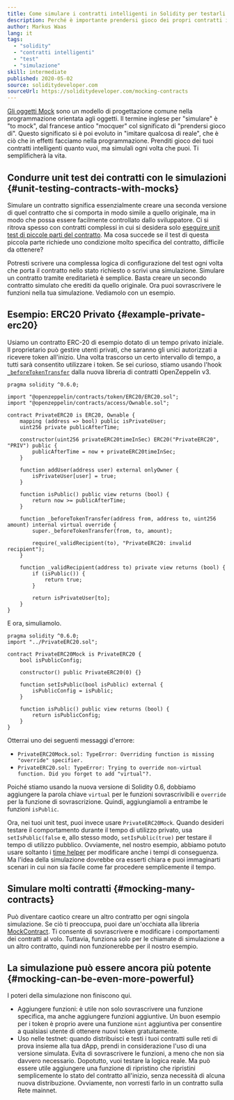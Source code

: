```yaml
---
title: Come simulare i contratti intelligenti in Solidity per testarli
description: Perché è importante prendersi gioco dei propri contratti in fase di test
author: Markus Waas
lang: it
tags:
  - "solidity"
  - "contratti intelligenti"
  - "test"
  - "simulazione"
skill: intermediate
published: 2020-05-02
source: soliditydeveloper.com
sourceUrl: https://soliditydeveloper.com/mocking-contracts
---
```


[Gli oggetti Mock](https://wikipedia.org/wiki/Mock_object) sono un modello di progettazione comune nella programmazione orientata agli oggetti. Il termine inglese per "simulare" è "to mock", dal francese antico "mocquer" col significato di "prendersi gioco di". Questo significato si è poi evoluto in "imitare qualcosa di reale", che è ciò che in effetti facciamo nella programmazione. Prenditi gioco dei tuoi contratti intelligenti quanto vuoi, ma simulali ogni volta che puoi. Ti semplificherà la vita.

## Condurre unit test dei contratti con le simulazioni {#unit-testing-contracts-with-mocks}

Simulare un contratto significa essenzialmente creare una seconda versione di quel contratto che si comporta in modo simile a quello originale, ma in modo che possa essere facilmente controllato dallo sviluppatore. Ci si ritrova spesso con contratti complessi in cui si desidera solo [eseguire unit test di piccole parti del contratto](/developers/docs/smart-contracts/testing/). Ma cosa succede se il test di questa piccola parte richiede uno condizione molto specifica del contratto, difficile da ottenere?

Potresti scrivere una complessa logica di configurazione del test ogni volta che porta il contratto nello stato richiesto o scrivi una simulazione. Simulare un contratto tramite ereditarietà è semplice. Basta creare un secondo contratto simulato che erediti da quello originale. Ora puoi sovrascrivere le funzioni nella tua simulazione. Vediamolo con un esempio.

## Esempio: ERC20 Privato {#example-private-erc20}

Usiamo un contratto ERC-20 di esempio dotato di un tempo privato iniziale. Il proprietario può gestire utenti privati, che saranno gli unici autorizzati a ricevere token all'inizio. Una volta trascorso un certo intervallo di tempo, a tutti sarà consentito utilizzare i token. Se sei curioso, stiamo usando l'hook [`_beforeTokenTransfer`](https://docs.openzeppelin.com/contracts/5.x/extending-contracts#using-hooks) dalla nuova libreria di contratti OpenZeppelin v3.

```solidity
pragma solidity ^0.6.0;

import "@openzeppelin/contracts/token/ERC20/ERC20.sol";
import "@openzeppelin/contracts/access/Ownable.sol";

contract PrivateERC20 is ERC20, Ownable {
    mapping (address => bool) public isPrivateUser;
    uint256 private publicAfterTime;

    constructor(uint256 privateERC20timeInSec) ERC20("PrivateERC20", "PRIV") public {
        publicAfterTime = now + privateERC20timeInSec;
    }

    function addUser(address user) external onlyOwner {
        isPrivateUser[user] = true;
    }

    function isPublic() public view returns (bool) {
        return now >= publicAfterTime;
    }

    function _beforeTokenTransfer(address from, address to, uint256 amount) internal virtual override {
        super._beforeTokenTransfer(from, to, amount);

        require(_validRecipient(to), "PrivateERC20: invalid recipient");
    }

    function _validRecipient(address to) private view returns (bool) {
        if (isPublic()) {
            return true;
        }

        return isPrivateUser[to];
    }
}
```

E ora, simuliamolo.

```solidity
pragma solidity ^0.6.0;
import "../PrivateERC20.sol";

contract PrivateERC20Mock is PrivateERC20 {
    bool isPublicConfig;

    constructor() public PrivateERC20(0) {}

    function setIsPublic(bool isPublic) external {
        isPublicConfig = isPublic;
    }

    function isPublic() public view returns (bool) {
        return isPublicConfig;
    }
}
```

Otterrai uno dei seguenti messaggi d'errore:

- `PrivateERC20Mock.sol: TypeError: Overriding function is missing "override" specifier.`
- `PrivateERC20.sol: TypeError: Trying to override non-virtual function. Did you forget to add "virtual"?.`

Poiché stiamo usando la nuova versione di Solidity 0.6, dobbiamo aggiungere la parola chiave `virtual` per le funzioni sovrascrivibili e `override` per la funzione di sovrascrizione. Quindi, aggiungiamoli a entrambe le funzioni `isPublic`.

Ora, nei tuoi unit test, puoi invece usare `PrivateERC20Mock`. Quando desideri testare il comportamento durante il tempo di utilizzo privato, usa `setIsPublic(false` e, allo stesso modo, `setIsPublic(true)` per testare il tempo di utilizzo pubblico. Ovviamente, nel nostro esempio, abbiamo potuto usare soltanto i [time helper](https://docs.openzeppelin.com/test-helpers/0.5/api#increase) per modificare anche i tempi di conseguenza. Ma l'idea della simulazione dovrebbe ora esserti chiara e puoi immaginarti scenari in cui non sia facile come far procedere semplicemente il tempo.

## Simulare molti contratti {#mocking-many-contracts}

Può diventare caotico creare un altro contratto per ogni singola simulazione. Se ciò ti preoccupa, puoi dare un'occhiata alla libreria [MockContract](https://github.com/gnosis/mock-contract). Ti consente di sovrascrivere e modificare i comportamenti dei contratti al volo. Tuttavia, funziona solo per le chiamate di simulazione a un altro contratto, quindi non funzionerebbe per il nostro esempio.

## La simulazione può essere ancora più potente {#mocking-can-be-even-more-powerful}

I poteri della simulazione non finiscono qui.

- Aggiungere funzioni: è utile non solo sovrascrivere una funzione specifica, ma anche aggiungere funzioni aggiuntive. Un buon esempio per i token è proprio avere una funzione `mint` aggiuntiva per consentire a qualsiasi utente di ottenere nuovi token gratuitamente.
- Uso nelle testnet: quando distribuisci e testi i tuoi contratti sulle reti di prova insieme alla tua dApp, prendi in considerazione l'uso di una versione simulata. Evita di sovrascrivere le funzioni, a meno che non sia davvero necessario. Dopotutto, vuoi testare la logica reale. Ma può essere utile aggiungere una funzione di ripristino che ripristini semplicemente lo stato del contratto all'inizio, senza necessità di alcuna nuova distribuzione. Ovviamente, non vorresti farlo in un contratto sulla Rete mainnet.
